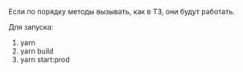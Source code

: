 Если по порядку методы вызывать, как в ТЗ, они будут работать.

Для запуска:
1. yarn
2. yarn build
3. yarn start:prod